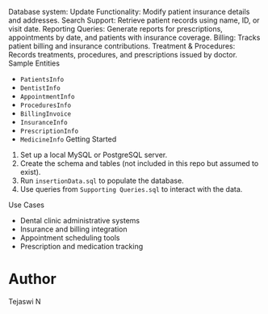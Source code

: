 Database system:
Update Functionality: Modify patient insurance details and addresses.
Search Support: Retrieve patient records using name, ID, or visit date.
Reporting Queries: Generate reports for prescriptions, appointments by date, and patients with insurance coverage.
Billing: Tracks patient billing and insurance contributions.
Treatment & Procedures: Records treatments, procedures, and prescriptions issued by doctor.
Sample Entities
- `PatientsInfo`
- `DentistInfo`
- `AppointmentInfo`
- `ProceduresInfo`
- `BillingInvoice`
- `InsuranceInfo`
- `PrescriptionInfo`
- `MedicineInfo`
Getting Started

1. Set up a local MySQL or PostgreSQL server.
2. Create the schema and tables (not included in this repo but assumed to exist).
3. Run `insertionData.sql` to populate the database.
4. Use queries from `Supporting Queries.sql` to interact with the data.

Use Cases
- Dental clinic administrative systems
- Insurance and billing integration
- Appointment scheduling tools
- Prescription and medication tracking

# Author
Tejaswi N

